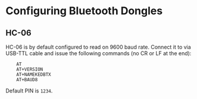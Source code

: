 # Configuring Bluetooth Dongles

## HC-06

HC-06 is by default configured to read on 9600 baud rate. Connect it to via USB-TTL cable and issue the following commands (no CR or LF at the end):

```
    AT
    AT+VERSION
    AT+NAMEKEDBTX
    AT+BAUD8
```

Default PIN is `1234`.

